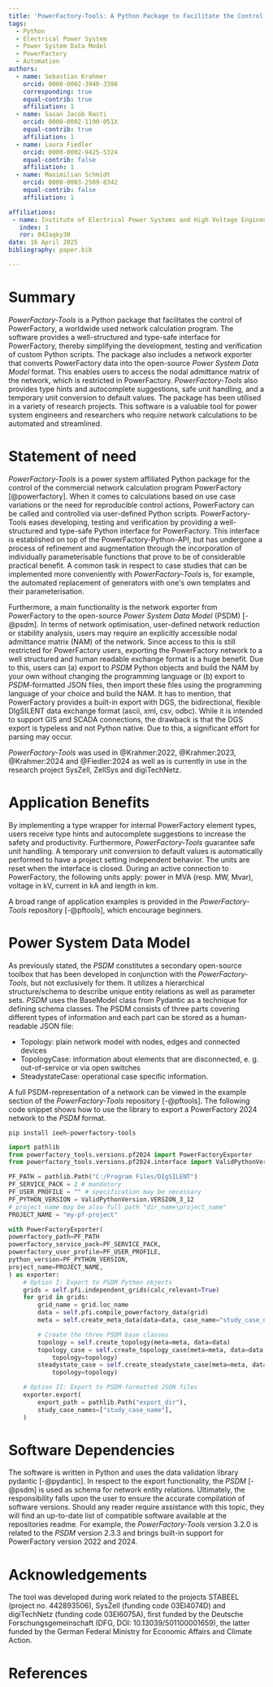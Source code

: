 ```yaml
---
title: 'PowerFactory-Tools: A Python Package to Facilitate the Control of DIgSILENT PowerFactory'
tags:
  - Python
  - Electrical Power System
  - Power System Data Model
  - PowerFactory
  - Automation
authors:
  - name: Sebastian Krahmer
    orcid: 0000-0002-3940-3398
    corresponding: true
    equal-contrib: true
    affiliation: 1
  - name: Sasan Jacob Rasti
    orcid: 0000-0002-1190-051X
    equal-contrib: true
    affiliation: 1
  - name: Laura Fiedler
    orcid: 0000-0002-9425-5324
    equal-contrib: false
    affiliation: 1
  - name: Maximilian Schmidt
    orcid: 0000-0003-2509-8342
    equal-contrib: false
    affiliation: 1

affiliations:
 - name: Institute of Electrical Power Systems and High Voltage Engineering, TUD Dresden University of Technology, Germany
   index: 1
   ror: 042aqky30
date: 16 April 2025
bibliography: paper.bib

---
```


# Summary

_PowerFactory-Tools_ is a Python package that facilitates the control of PowerFactory, a worldwide used network calculation program. 
The software provides a well-structured and type-safe interface for PowerFactory, thereby simplifying the development, testing and verification of custom Python scripts. 
The package also includes a network exporter that converts PowerFactory data into the open-source _Power System Data Model_ format. 
This enables users to access the nodal admittance matrix of the network, which is restricted in PowerFactory. 
_PowerFactory-Tools_ also provides type hints and autocomplete suggestions, safe unit handling, and a temporary unit conversion to default values. 
The package has been utilised in a variety of research projects. 
This software is a valuable tool for power system engineers and researchers who require network calculations to be automated and streamlined.

# Statement of need

_PowerFactory-Tools_ is a power system affiliated Python package for the control of the commercial network calculation program PowerFactory [@powerfactory].
When it comes to calculations based on use case variations or the need for reproducible control actions, PowerFactory can be called and controlled via user-defined Python scripts.
PowerFactory-Tools eases developing, testing and verification by providing a well-structured and type-safe Python interface for PowerFactory.
This interface is established on top of the PowerFactory-Python-API, but has undergone a process of refinement and augmentation through the incorporation of individually parameterisable functions that prove to be of considerable practical benefit.
A common task in respect to case studies that can be implemented more conveniently with _PowerFactory-Tools_ is, for example, the automated replacement of generators with one's own templates and their parameterisation.

Furthermore, a main functionality is the network exporter from PowerFactory to the open-source _Power System Data Model_ (PSDM) [-@psdm].
In terms of network optimisation, user-defined network reduction or stability analysis, users may require an explicitly accessible nodal admittance matrix (NAM) of the network. 
Since access to this is still restricted for PowerFactory users, exporting the PowerFactory network to a well structured and human readable exchange format is a huge benefit.
Due to this, users can (a) export to _PSDM_ Python objects and build the NAM by your own without changing the programming language or (b) export to _PSDM_-formatted JSON files, then import these files using the programming language of your choice and build the NAM.
It has to mention, that PowerFactory provides a built-in export with DGS, the bidirectional, flexible DIgSILENT data exchange format (ascii, xml, csv, odbc). 
While it is intended to support GIS and SCADA connections, the drawback is that the DGS export is typeless and not Python native. 
Due to this, a significant effort for parsing may occur.

_PowerFactory-Tools_ was used in @Krahmer:2022, @Krahmer:2023, @Krahmer:2024 and @Fiedler:2024 as well as is currently in use in the research project SysZell, ZellSys and digiTechNetz.

# Application Benefits

By implementing a type wrapper for internal PowerFactory element types, users 
receive type hints and autocomplete suggestions to increase the safety and productivity.
Furthermore, _PowerFactory-Tools_ guarantee safe unit handling. 
A temporary unit conversion to default values is automatically performed to have a project setting independent behavior. 
The units are reset when the interface is closed. 
During an active connection to PowerFactory, the following units apply: power in MVA (resp. MW, Mvar), voltage in kV, current in kA and length in km.

A broad range of application examples is provided in the _PowerFactory-Tools_ repository [-@pftools], which encourage beginners.

# Power System Data Model

As previously stated, the _PSDM_ constitutes a secondary open-source toolbox that has been developed in conjunction with the _PowerFactory-Tools_, but not exclusively for them.
It utilizes a hierarchical structure/schema to describe unique entity relations as well as parameter sets. 
_PSDM_ uses the BaseModel class from Pydantic as a technique for defining schema classes.
The PSDM consists of three parts covering different types of information and each part can be stored as a human-readable JSON file:
- Topology: plain network model with nodes, edges and connected devices
- TopologyCase: information about elements that are disconnected, e. g. out-of-service or via open switches
- SteadystateCase: operational case specific information.

A full PSDM-representation of a network can be viewed in the example section of the _PowerFactory-Tools_ repository [-@pftools].
The following code snippet shows how to use the library to export a PowerFactory 2024 network to the _PSDM_ format.

```shell
pip install ieeh-powerfactory-tools
```

```python
import pathlib
from powerfactory_tools.versions.pf2024 import PowerFactoryExporter
from powerfactory_tools.versions.pf2024.interface import ValidPythonVersion

PF_PATH = pathlib.Path("C:/Program Files/DIgSILENT")
PF_SERVICE_PACK = 2 # mandatory
PF_USER_PROFILE = "" # specification may be necessary
PF_PYTHON_VERSION = ValidPythonVersion.VERSION_3_12
# project name may be also full path "dir_name\project_name"
PROJECT_NAME = "my-pf-project"

with PowerFactoryExporter(
powerfactory_path=PF_PATH
powerfactory_service_pack=PF_SERVICE_PACK,
powerfactory_user_profile=PF_USER_PROFILE,
python_version=PF_PYTHON_VERSION,
project_name=PROJECT_NAME,
) as exporter:
    # Option I: Export to PSDM Python objects
    grids = self.pfi.independent_grids(calc_relevant=True)
    for grid in grids:
        grid_name = grid.loc_name
        data = self.pfi.compile_powerfactory_data(grid)
        meta = self.create_meta_data(data=data, case_name="study_case_name")

        # Create the three PSDM base classes
        topology = self.create_topology(meta=meta, data=data)
        topology_case = self.create_topology_case(meta=meta, data=data, 
            topology=topology)
        steadystate_case = self.create_steadystate_case(meta=meta, data=data, 
            topology=topology)

    # Option II: Export to PSDM-formatted JSON files
    exporter.export(
        export_path = pathlib.Path("export_dir"), 
        study_case_names=["study_case_name"],
    )
```

# Software Dependencies

The software is written in Python and uses the data validation library pydantic [-@pydantic].
In respect to the export functionality, the _PSDM_ [-@psdm] is used as schema for network entity relations.
Ultimately, the responsibility falls upon the user to ensure the accurate compilation of software versions. 
Should any reader require assistance with this topic, they will find an up-to-date list of compatible software available at the repositories readme.
For example, the _PowerFactory-Tools_ version 3.2.0 is related to the _PSDM_ version 2.3.3 and brings built-in support for PowerFactory version 2022 and 2024.

# Acknowledgements

The tool was developed during work related to the projects STABEEL (project no. 442893506), SysZell (funding code 03EI4074D) and digiTechNetz (funding code 03EI6075A), first funded by the Deutsche Forschungsgemeinschaft (DFG, DOI: 10.13039/501100001659), the latter funded by the German Federal Ministry for Economic Affairs and Climate Action.

# References
